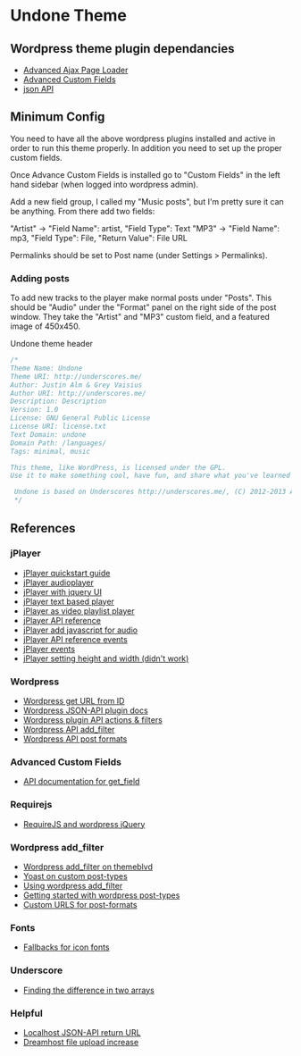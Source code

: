 # Undone Theme

## Wordpress theme plugin dependancies
- [Advanced Ajax Page Loader](http://wordpress.org/plugins/advanced-ajax-page-loader/)
- [Advanced Custom Fields](http://www.advancedcustomfields.com/)
- [json API](http://wordpress.org/plugins/json-api/)

## Minimum Config
You need to have all the above wordpress plugins installed and active in order to run this theme properly. In addition you need to set up the proper custom fields.

Once Advance Custom Fields is installed go to "Custom Fields" in the left hand sidebar (when logged into wordpress admin).

Add a new field group, I called my "Music posts", but I'm pretty sure it can be anything. From there add two fields:

"Artist" -> "Field Name": artist, "Field Type": Text
"MP3" -> "Field Name": mp3, "Field Type": File, "Return Value": File URL

Permalinks should be set to Post name (under Settings > Permalinks).

### Adding posts

To add new tracks to the player make normal posts under "Posts". This should be "Audio" under the "Format" panel on the right side of the post window. They take the "Artist" and "MP3" custom field, and a featured image of 450x450.

Undone theme header

```CSS
/*
Theme Name: Undone
Theme URI: http://underscores.me/
Author: Justin Alm & Grey Vaisius
Author URI: http://underscores.me/
Description: Description
Version: 1.0
License: GNU General Public License
License URI: license.txt
Text Domain: undone
Domain Path: /languages/
Tags: minimal, music

This theme, like WordPress, is licensed under the GPL.
Use it to make something cool, have fun, and share what you've learned with others.

 Undone is based on Underscores http://underscores.me/, (C) 2012-2013 Automattic, Inc.
 */
```


## References

### jPlayer
- [jPlayer quickstart guide](http://www.jplayer.org/latest/quick-start-guide/)
- [jPlayer audioplayer ](http://www.jplayer.org/latest/demo-01/?theme=0)
- [jPlayer with jquery UI](http://www.jplayer.org/latest/demo-07/)
- [jPlayer text based player](http://www.jplayer.org/latest/demo-04/)
- [jPlayer as video playlist player](http://www.jplayer.org/latest/demo-02-video/)
- [jPlayer API reference](http://www.jplayer.org/latest/developer-guide/#jPlayer-play)
- [jPlayer add javascript for audio](http://www.jplayer.org/latest/quick-start-guide/step-7-audio/)
- [jPlayer API reference events](http://jplayer.org/latest/developer-guide/#jPlayer-event-use)
- [jPlayer events](https://gist.github.com/dyaa/6764748)
- [jPlayer setting height and width (didn't work)](http://stackoverflow.com/questions/9248805/how-to-set-width-and-height-to-jplayer)

### Wordpress
- [Wordpress get URL from ID](http://codex.wordpress.org/Function_Reference/get_permalink)
- [Wordpress JSON-API plugin docs](http://wordpress.org/plugins/json-api/other_notes/)
- [Wordpress plugin API actions & filters](http://codex.wordpress.org/Plugin_API#Hooks.2C_Actions_and_Filters)
- [Wordpress API add_filter](http://codex.wordpress.org/Function_Reference/add_filter)
- [Wordpress API post formats](http://codex.wordpress.org/Post_Formats)

### Advanced Custom Fields
- [API documentation for get_field](http://www.advancedcustomfields.com/resources/functions/get_field/)

### Requirejs
- [RequireJS and wordpress jQuery](http://kaidez.com/requirejs-wordpress/#jquery-requirejs-wordpress)

### Wordpress add_filter
- [Wordpress add_filter on themeblvd](http://dev.themeblvd.com/tutorial/incorporating-post-formats/)
- [Yoast on custom post-types](http://yoast.com/custom-post-type-snippets/)
- [Using wordpress add_filter](http://programming-review.com/add_filter-hook/)
- [Getting started with wordpress post-types](http://webdesignledger.com/tips/getting-started-with-wordpress-post-formats)
- [Custom URLS for post-formats](http://justintadlock.com/archives/2012/09/11/custom-post-format-urls)

### Fonts
- [Fallbacks for icon fonts](https://github.com/filamentgroup/a-font-garde)

### Underscore
- [Finding the difference in two arrays](http://stackoverflow.com/questions/13147278/using-underscores-difference-method-on-objects)

### Helpful
- [Localhost JSON-API return URL](http://localhost:8888/undone.ca/api/get_recent_posts/)
- [Dreamhost file upload increase](http://sxi.sabrextreme.com/dh-phpini)
